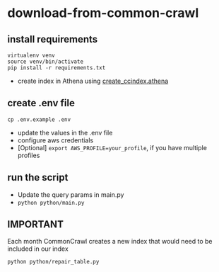 # download-from-common-crawl

## install requirements

```shell
virtualenv venv
source venv/bin/activate
pip install -r requirements.txt
```

- create index in Athena using [create_ccindex.athena](./create_ccindex.athena)

## create .env file

```shell
cp .env.example .env
```

- update the values in the .env file
- configure aws credentials
- [Optional] `export AWS_PROFILE=your_profile`, if you have multiple profiles

## run the script

- Update the query params in main.py
- `python python/main.py`

## IMPORTANT

Each month CommonCrawl creates a new index that would need to be included in our index

```shell
python python/repair_table.py
```
